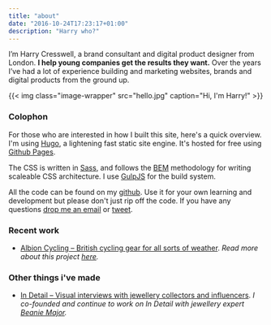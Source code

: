 ```yaml
---
title: "about"
date: "2016-10-24T17:23:17+01:00"
description: "Harry who?"
---
```


I’m Harry Cresswell, a brand consultant and digital product designer from London. **I help young companies get the results they want.** Over the years I’ve had a lot of experience building and marketing websites, brands and digital products from the ground up.

{{< img class="image-wrapper" src="hello.jpg" caption="Hi, I'm Harry!" >}}

### Colophon

For those who are interested in how I built this site, here's a quick overview. I'm using [Hugo](https://gohugo.io/), a lightening fast static site engine. It's hosted for free using [Github Pages](https://pages.github.com/).

The CSS is written in [Sass](http://sass-lang.com/), and follows the [BEM](https://css-tricks.com/bem-101/) methodology for writing scaleable CSS architecture. I use [GulpJS](http://gulpjs.com/) for the build system.

All the code can be found on my [github](https://github.com/harrycresswell/hc). Use it for your own learning and development but please don't just rip off the code. If you have any questions [drop me an email](mailto:studio@harrycresswell.com) or [tweet](https://twitter.com/harrycresswell).


### Recent work
- [Albion Cycling – British cycling gear for all sorts of weather](http://www.albioncycling.com/). *Read more about this project [here](Http://www.com).*


### Other things i've made

- [In Detail – Visual interviews with jewellery collectors and influencers](https://indtl.com/). *I co-founded and continue to work on In Detail with jewellery expert [Beanie Major](http://www.pushpr.co.uk/2015/12/16/interview-meet-beanie-major-founder-of-in-detail/).*
